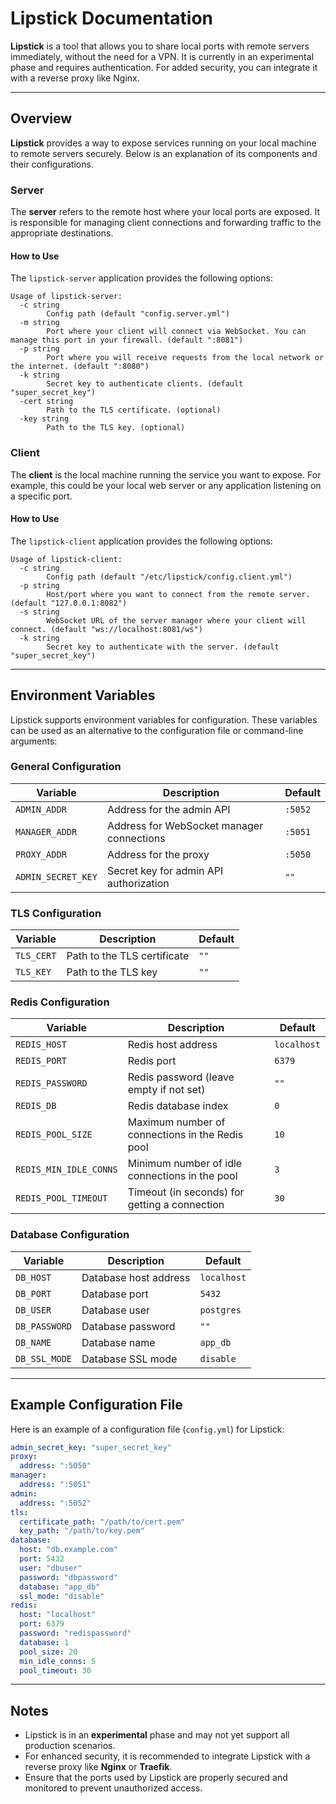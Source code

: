 
# Lipstick Documentation

**Lipstick** is a tool that allows you to share local ports with remote servers immediately, without the need for a VPN. It is currently in an experimental phase and requires authentication. For added security, you can integrate it with a reverse proxy like Nginx.

---

## Overview

**Lipstick** provides a way to expose services running on your local machine to remote servers securely. Below is an explanation of its components and their configurations.

### Server

The **server** refers to the remote host where your local ports are exposed. It is responsible for managing client connections and forwarding traffic to the appropriate destinations.

#### How to Use

The `lipstick-server` application provides the following options:

```text
Usage of lipstick-server:
  -c string
    	Config path (default "config.server.yml")
  -m string
    	Port where your client will connect via WebSocket. You can manage this port in your firewall. (default ":8081")
  -p string
    	Port where you will receive requests from the local network or the internet. (default ":8080")
  -k string
        Secret key to authenticate clients. (default "super_secret_key")
  -cert string
        Path to the TLS certificate. (optional)
  -key string
        Path to the TLS key. (optional)
```

### Client

The **client** is the local machine running the service you want to expose. For example, this could be your local web server or any application listening on a specific port.

#### How to Use

The `lipstick-client` application provides the following options:

```text
Usage of lipstick-client:
  -c string
    	Config path (default "/etc/lipstick/config.client.yml")
  -p string
    	Host/port where you want to connect from the remote server. (default "127.0.0.1:8082")
  -s string
    	WebSocket URL of the server manager where your client will connect. (default "ws://localhost:8081/ws")
  -k string
        Secret key to authenticate with the server. (default "super_secret_key")
```

---

## Environment Variables

Lipstick supports environment variables for configuration. These variables can be used as an alternative to the configuration file or command-line arguments:

### General Configuration

| Variable          | Description                                         | Default         |
|--------------------|-----------------------------------------------------|-----------------|
| `ADMIN_ADDR`       | Address for the admin API                          | `:5052`         |
| `MANAGER_ADDR`     | Address for WebSocket manager connections          | `:5051`         |
| `PROXY_ADDR`       | Address for the proxy                              | `:5050`         |
| `ADMIN_SECRET_KEY` | Secret key for admin API authorization             | `""`            |

### TLS Configuration

| Variable         | Description                  | Default       |
|-------------------|------------------------------|---------------|
| `TLS_CERT`        | Path to the TLS certificate | `""`          |
| `TLS_KEY`         | Path to the TLS key         | `""`          |

### Redis Configuration

| Variable            | Description                                         | Default   |
|----------------------|-----------------------------------------------------|-----------|
| `REDIS_HOST`         | Redis host address                                 | `localhost` |
| `REDIS_PORT`         | Redis port                                         | `6379`    |
| `REDIS_PASSWORD`     | Redis password (leave empty if not set)            | `""`      |
| `REDIS_DB`           | Redis database index                               | `0`       |
| `REDIS_POOL_SIZE`    | Maximum number of connections in the Redis pool    | `10`      |
| `REDIS_MIN_IDLE_CONNS` | Minimum number of idle connections in the pool    | `3`       |
| `REDIS_POOL_TIMEOUT` | Timeout (in seconds) for getting a connection      | `30`      |

### Database Configuration

| Variable        | Description                    | Default      |
|------------------|--------------------------------|--------------|
| `DB_HOST`        | Database host address         | `localhost`  |
| `DB_PORT`        | Database port                 | `5432`       |
| `DB_USER`        | Database user                 | `postgres`   |
| `DB_PASSWORD`    | Database password             | `""`         |
| `DB_NAME`        | Database name                 | `app_db`     |
| `DB_SSL_MODE`    | Database SSL mode             | `disable`    |

---

## Example Configuration File

Here is an example of a configuration file (`config.yml`) for Lipstick:

```yaml
admin_secret_key: "super_secret_key"
proxy:
  address: ":5050"
manager:
  address: ":5051"
admin:
  address: ":5052"
tls:
  certificate_path: "/path/to/cert.pem"
  key_path: "/path/to/key.pem"
database:
  host: "db.example.com"
  port: 5432
  user: "dbuser"
  password: "dbpassword"
  database: "app_db"
  ssl_mode: "disable"
redis:
  host: "localhost"
  port: 6379
  password: "redispassword"
  database: 1
  pool_size: 20
  min_idle_conns: 5
  pool_timeout: 30
```

---

## Notes

- Lipstick is in an **experimental** phase and may not yet support all production scenarios.
- For enhanced security, it is recommended to integrate Lipstick with a reverse proxy like **Nginx** or **Traefik**.
- Ensure that the ports used by Lipstick are properly secured and monitored to prevent unauthorized access.